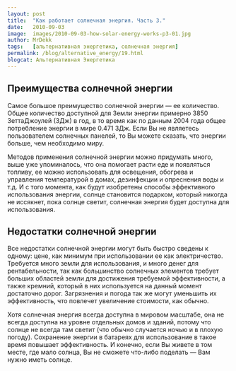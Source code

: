 ```yaml
---
layout: post
title:  "Как работает солнечная энергия. Часть 3."
date:   2010-09-03
image:  images/2010-09-03-how-solar-energy-works-p3-01.jpg
author: MrDekk
tags:   [альтернативная энергетика, солнечная энергия]
permalink: /blog/alternative_energy/19.html
blogcat: Альтернативная Энергетика
---
```


## Преимущества солнечной энергии


Самое большое преимущество солнечной энергии — ее количество. Общее количество доступной для Земли энергии примерно 3850 ЗеттаДжоулей (ЗДж) в год, в то время как по данным 2004 года общее потребление энергии в мире 0.471 ЗДж. Если Вы не являетесь пользователем солнечных панелей, то Вы можете сказать, что энергии больше, чем необходимо миру. 

Методов применения солнечной энергии можно придумать много, выше уже упоминалось, что она помогает расти еде и появляться топливу, ее можно использовать для освещения, обогрева и управления температурой в домах, дезинфекции и опреснения воды и т.д. И с того момента, как будут изобретены способы эффективного использования энергии, солнце становится подарком, который никогда не иссякнет, пока солнце светит, солнечная энергия будет доступна для использования.

## Недостатки солнечной энергии


Все недостатки солнечной энергии могут быть быстро сведены к одному: цене, как минимум при использовании ее как электричество. Требуется много земли для использования, и много денег для рентабельности, так как большинство солнечных элементов требует больших областей земли для достижения требуемой эффективности, а также кремний, который в них используется на данный момент достаточно дорог. Загрязнения и погода так же могут уменьшить их эффективность, что повлечет увеличение стоимости, как обычно.

Хотя солнечная энергия всегда доступна в мировом масштабе, она не всегда доступна на уровне отдельных домов и зданий, потому что солнце не всегда там светит (что обычно случается ночью и в плохую погоду). Сохранение энергии в батареях для использование в такое время повышает эффективность. И конечно, если Вы живете в том месте, где мало солнца, Вы не сможете что-либо поделать — Вам нужно иметь солнце.